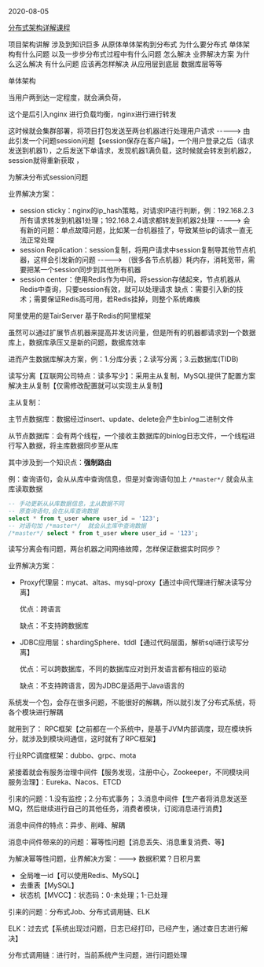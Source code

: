 2020-08-05

[分布式架构详解课程](https://www.bilibili.com/video/BV1zJ41187qp?p=3)

项目架构讲解  涉及到知识巨多  从原体单体架构到分布式  为什么要分布式  单体架构有什么问题  以及一步步分布式过程中有什么问题  怎么解决  业界解决方案  为什么这么解决  有什么问题  应该再怎样解决  从应用层到底层 数据库层等等

单体架构  

当用户两到达一定程度，就会满负荷，

这个是后引入nginx  进行负载均衡，nginx进行进行转发

这时候就会集群部署，将项目打包发送至两台机器进行处理用户请求 -----> 由此引发一个问题session问题【session保存在客户端】，一个用户登录之后（请求发送到机器1），之后发送下单请求，发现机器1满负载，这时候就会转发到机器2，session就得重新获取 ，

为解决分布式session问题

业界解决方案：

- session sticky：nginx的ip_hash策略，对请求IP进行判断，例：192.168.2.3所有请求转发到机器1处理；192.168.2.4请求都转发到机器2处理  -----> 会有新的问题：单点故障问题，比如某一台机器挂了，导致某些ip的请求一直无法正常处理
- session Replication：session复制，将用户请求中session复制导其他节点机器，这样会引发新的问题 -----> （很多各节点机器）耗内存，消耗宽带，需要把某一个session同步到其他所有机器
- session center：使用Redis作为中间，将session存储起来，节点机器从Redis中查询，只要session有效，就可以处理请求    缺点：需要引入新的技术；需要保证Redis高可用，若Redis挂掉，则整个系统瘫痪

阿里使用的是TairServer  基于Redis的阿里框架

虽然可以通过扩展节点机器来提高并发访问量，但是所有的机器都请求到一个数据库上，数据库承压又是新的问题，数据库效率

进而产生数据库解决方案，例：1.分库分表；2.读写分离；3.云数据库(TIDB)

读写分离【互联网公司特点：读多写少】：采用主从复制，MySQL提供了配置方案解决主从复制【仅需修改配置就可以实现主从复制】

主从复制：

主节点数据库：数据经过insert、update、delete会产生binlog二进制文件

从节点数据库：会有两个线程，一个接收主数据库的binlog日志文件，一个线程进行写入数据，将主库数据同步至从库

其中涉及到一个知识点：**强制路由**

例：查询语句，会从从库中查询信息，但是对查询语句加上 `/*master*/`  就会从主库读取数据

```sql
-- 手动更新从从库数据信息，主从数据不同
-- 原查询语句,会在从库查询数据
select * from t_user where user_id = '123';
-- 对语句加 /*master*/  就会从主库中查询数据
/*master*/ select * from t_user where user_id = '123';
```

读写分离会有问题，两台机器之间网络故障，怎样保证数据实时同步？

业界解决方案：

- Proxy代理层：mycat、altas、mysql-proxy【通过中间代理进行解决读写分离】

  优点：跨语言

  缺点：不支持跨数据库

- JDBC应用层：shardingSphere、tddl【通过代码层面，解析sql进行读写分离】

  优点：可以跨数据库，不同的数据库应对到开发语言都有相应的驱动

  缺点：不支持跨语言，因为JDBC是适用于Java语言的



系统发一个包，会存在很多问题，不能很好的解耦，所以就引发了分布式系统，将各个模块进行解耦

就用到了： RPC框架【之前都在一个系统中，是基于JVM内部调度，现在模块拆分，就涉及到模块间通信，这时就有了RPC框架】

行业RPC调度框架：dubbo、grpc、mota

紧接着就会有服务治理中间件【服务发现，注册中心，Zookeeper，不同模块间服务治理】：Eureka、Nacos、ETCD

引来的问题：1.没有监控；2.分布式事务； 3.消息中间件【生产者将消息发送至MQ，然后继续进行自己的其他任务，消费者模块，订阅消息进行消费】

消息中间件的特点：异步、削峰、解耦

消息中间件带来的的问题：幂等性问题【消息丢失、消息重复消费、等】

为解决幂等性问题，业界解决方案：---> 数据积累？日积月累

- 全局唯一id【可以使用Redis、MySQL】
- 去重表【MySQL】
- 状态机【MVCC】：状态码：0-未处理；1-已处理

引来的问题：分布式Job、分布式调用链、ELK

ELK：过去式【系统出现过问题，日志已经打印，已经产生，通过查日志进行解决】

分布式调用链：进行时，当前系统产生问题，进行问题处理

